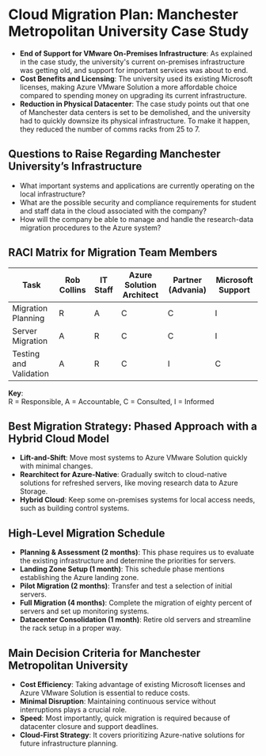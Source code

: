 
# Cloud Migration Plan: Manchester Metropolitan University Case Study

- **End of Support for VMware On-Premises Infrastructure**: As explained in the case study, the university's current on-premises infrastructure was getting old, and support for important services was about to end.
- **Cost Benefits and Licensing**: The university used its existing Microsoft licenses, making Azure VMware Solution a more affordable choice compared to spending money on upgrading its current infrastructure.
- **Reduction in Physical Datacenter**: The case study points out that one of Manchester data centers is set to be demolished, and the university had to quickly downsize its physical infrastructure. To make it happen, they reduced the number of comms racks from 25 to 7.

## Questions to Raise Regarding Manchester University’s Infrastructure

- What important systems and applications are currently operating on the local infrastructure?
- What are the possible security and compliance requirements for student and staff data in the cloud associated with the company?
- How will the company be able to manage and handle the research-data migration procedures to the Azure system?

## RACI Matrix for Migration Team Members

| Task                  | Rob Collins | IT Staff | Azure Solution Architect | Partner (Advania) | Microsoft Support |
|-----------------------|-------------|----------|--------------------------|-------------------|-------------------|
| Migration Planning     | R           | A        | C                        | C                 | I                 |
| Server Migration       | A           | R        | C                        | C                 | I                 |
| Testing and Validation | A           | R        | C                        | I                 | C                 |

**Key**:  
R = Responsible, A = Accountable, C = Consulted, I = Informed

## Best Migration Strategy: Phased Approach with a Hybrid Cloud Model

- **Lift-and-Shift**: Move most systems to Azure VMware Solution quickly with minimal changes.
- **Rearchitect for Azure-Native**: Gradually switch to cloud-native solutions for refreshed servers, like moving research data to Azure Storage.
- **Hybrid Cloud**: Keep some on-premises systems for local access needs, such as building control systems.

## High-Level Migration Schedule

- **Planning & Assessment (2 months)**: This phase requires us to evaluate the existing infrastructure and determine the priorities for servers.
- **Landing Zone Setup (1 month)**: This schedule phase mentions establishing the Azure landing zone.
- **Pilot Migration (2 months)**: Transfer and test a selection of initial servers.
- **Full Migration (4 months)**: Complete the migration of eighty percent of servers and set up monitoring systems.
- **Datacenter Consolidation (1 month)**: Retire old servers and streamline the rack setup in a proper way.

## Main Decision Criteria for Manchester Metropolitan University

- **Cost Efficiency**: Taking advantage of existing Microsoft licenses and Azure VMware Solution is essential to reduce costs.
- **Minimal Disruption**: Maintaining continuous service without interruptions plays a crucial role.
- **Speed**: Most importantly, quick migration is required because of datacenter closure and support deadlines.
- **Cloud-First Strategy**: It covers prioritizing Azure-native solutions for future infrastructure planning.
